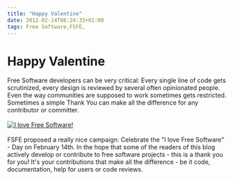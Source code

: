 ```yaml
---
title: "Happy Valentine"
date: 2012-02-14T06:24:33+01:00
tags: Free Software,FSFE,
---
```


# Happy Valentine


Free Software developers can be very critical: Every single line of code gets scrutinized, every design is reviewed by 
several often opinionated people. Even the way communities are supposed to work sometimes gets restricted. Sometimes a 
simple Thank You can make all the difference for any contributor or committer.<br><br><a 
href="http://fsfe.org/campaigns/ilovefs/2012/ilovefs.html"><img 
src="http://fsfe.org/campaigns/valentine/vd-i-love-fs-468x60.png" style="border: 0 !important;" alt="I love Free 
Software!"></a><br><br>FSFE proposed a really nice campaign: Celebrate the "I love Free Software" - Day on February 
14th. In the hope that some of the readers of this blog actively develop or contribute to free software projects - this 
is a thank you for you! It's your contributions that make all the difference - be it code, documentation, help for 
users or code reviews.
